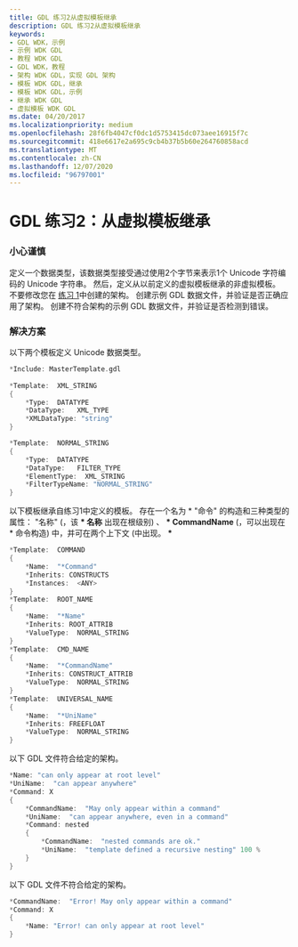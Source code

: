 ```yaml
---
title: GDL 练习2从虚拟模板继承
description: GDL 练习2从虚拟模板继承
keywords:
- GDL WDK，示例
- 示例 WDK GDL
- 教程 WDK GDL
- GDL WDK，教程
- 架构 WDK GDL，实现 GDL 架构
- 模板 WDK GDL，继承
- 模板 WDK GDL，示例
- 继承 WDK GDL
- 虚拟模板 WDK GDL
ms.date: 04/20/2017
ms.localizationpriority: medium
ms.openlocfilehash: 28f6fb4047cf0dc1d5753415dc073aee16915f7c
ms.sourcegitcommit: 418e6617e2a695c9cb4b37b5b60e264760858acd
ms.translationtype: MT
ms.contentlocale: zh-CN
ms.lasthandoff: 12/07/2020
ms.locfileid: "96797001"
---
```

# <a name="gdl-exercise-2-inheriting-from-virtual-templates"></a>GDL 练习2：从虚拟模板继承


### <a name="exercise"></a><a href="" id="exercise"></a> 小心谨慎

定义一个数据类型，该数据类型接受通过使用2个字节来表示1个 Unicode 字符编码的 Unicode 字符串。 然后，定义从以前定义的虚拟模板继承的非虚拟模板。 不要修改您在 [练习 1](gdl-exercise-1--implementing-a-gdl-schema.md)中创建的架构。 创建示例 GDL 数据文件，并验证是否正确应用了架构。 创建不符合架构的示例 GDL 数据文件，并验证是否检测到错误。

### <a name="solution"></a><a href="" id="solution"></a> 解决方案

以下两个模板定义 Unicode 数据类型。

```cpp
*Include: MasterTemplate.gdl
 
*Template:  XML_STRING
{
    *Type:  DATATYPE
    *DataType:   XML_TYPE
    *XMLDataType: "string"
}
```

```cpp
*Template:  NORMAL_STRING
{
    *Type:  DATATYPE
    *DataType:   FILTER_TYPE
    *ElementType:  XML_STRING
    *FilterTypeName: "NORMAL_STRING"
}
```

以下模板继承自练习1中定义的模板。 存在一个名为 \* "命令" 的构造和三种类型的属性： "名称" (，该 **\* 名称** 出现在根级别) 、 **\* CommandName** (，可以出现在 \* 命令构造) 中，并可在两个上下文 (中出现。 **\***

```cpp
*Template:  COMMAND
{
    *Name:  "*Command"
    *Inherits: CONSTRUCTS
    *Instances:  <ANY>
}
*Template:  ROOT_NAME
{
    *Name:  "*Name"
    *Inherits: ROOT_ATTRIB
    *ValueType:  NORMAL_STRING
}
*Template:  CMD_NAME
{
    *Name:  "*CommandName"
    *Inherits: CONSTRUCT_ATTRIB
    *ValueType:  NORMAL_STRING
}
*Template:  UNIVERSAL_NAME
{
    *Name:  "*UniName"
    *Inherits: FREEFLOAT
    *ValueType:  NORMAL_STRING
}
```

以下 GDL 文件符合给定的架构。

```cpp
*Name: "can only appear at root level"
*UniName:  "can appear anywhere"
*Command: X
{
    *CommandName:  "May only appear within a command"
    *UniName:  "can appear anywhere, even in a command"
    *Command: nested
    {
        *CommandName:  "nested commands are ok."
        *UniName:  "template defined a recursive nesting" 100 %
    }
}
```

以下 GDL 文件不符合给定的架构。

```cpp
*CommandName:  "Error! May only appear within a command"
*Command: X
{
    *Name: "Error! can only appear at root level"
}
```

 

 





